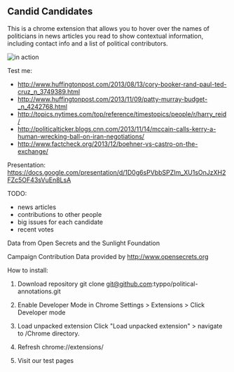 Candid Candidates
---

This is a chrome extension that allows you to hover over the names of politicians in news articles you read to show contextual information, including contact info and a list of political contributors.

![in action](http://i.imgur.com/grNUT61.png?1)


Test me:
- http://www.huffingtonpost.com/2013/08/13/cory-booker-rand-paul-ted-cruz_n_3749389.html
- http://www.huffingtonpost.com/2013/11/09/patty-murray-budget-_n_4242768.html
- http://topics.nytimes.com/top/reference/timestopics/people/r/harry_reid/
- http://politicalticker.blogs.cnn.com/2013/11/14/mccain-calls-kerry-a-human-wrecking-ball-on-iran-negotiations/
- http://www.factcheck.org/2013/12/boehner-vs-castro-on-the-exchange/

Presentation:
https://docs.google.com/presentation/d/1D0g6sPVbbSPZIm_XU1sOnJzXH2FZc5OF43sVuEn8LsA

TODO:
- news articles
- contributions to other people
- big issues for each candidate
- recent votes

Data from Open Secrets and the Sunlight Foundation

Campaign Contribution Data provided by http://www.opensecrets.org

How to install:

1. Download repository
  git clone git@github.com:typpo/political-annotations.git
  
2. Enable Developer Mode in Chrome
  Settings > Extensions > Click Developer mode
  
3. Load unpacked extension
  Click "Load unpacked extension"  > navigate to /Chrome directory.
  
4. Refresh chrome://extensions/

5. Visit our test pages
  
  
  
  
